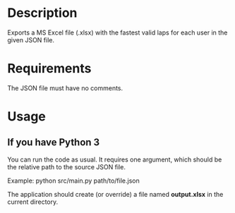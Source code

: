 # Description
Exports a MS Excel file (.xlsx) with the fastest valid laps for each user in the given JSON file.

# Requirements
The JSON file must have no comments.

# Usage
## If you have Python 3
You can run the code as usual. It requires one argument, which should be the relative path to the source JSON file.

Example: python src/main.py path/to/file.json

The application should create (or override) a file named **output.xlsx** in the current directory.